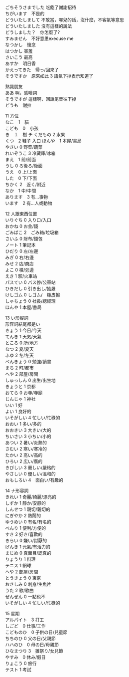 ごちそうさまでした 吃飽了謝謝招待   
ちがいます　不是的  
どういたしまして 不敢當，哪兒的話，沒什麼，不客氣等意思  
どういたしました 沒有這樣的說法  
どうしました？　你怎麼了?  
すみません　不好意思execuse me  
なつかし　懷念  
はつかし  害羞  
さいこう 最高  
あすか　明日香  
かえってきた　帰っ/回來了  
そうですか　原來如此 3 語氣下掉表示知道了    

熟識朋友  
ああ 啊，感嘆詞      
そうですが 這樣啊，回話尾音往下掉    
どうも　謝拉  

11 方位   
なこ　1　貓  
こども　0　小孩  
き　１　樹  チ
くだもの 2 水果  
くつ　2 鞋子  入口
ほんや　1 本屋/書局  
やさい 0 野菜/蔬菜  
れいぞうこ 3 冷藏庫/冰箱  
まえ　1 前/前面  
うし 0 ろ後ろ/後面  
うえ　0 上/上面   
した　0 下/下面  
ちかく 2　近く/附近  
なか　1 中/中間  
あります　3 有...事物    
います　2 有...人或動物  

12 人跟東西位置  
いりぐち 0  入り口/入口   
おかね 0 お金/錢  
ごみばこ 2　ごみ箱/垃圾箱  
さいふ 0 財布/錢包  
ノート 1 筆記本  
ひだり 0 左/左邊  
みぎ 0 右/右邊  
みせ 2 店/商店  
よこ 0 橫/旁邊  
えき 1 駅/火車站  
パスてい 0 バス停/公車站  
ひきだし 0 引き出し/抽屜  
けしゴム 0 しゴム/　橡皮擦  
しゃちょう 0 社長/總經理    
ほんや 1 本屋/書局  

13 い形容詞  
形容詞結尾都是い  
きょう 1 今日/今天  
てんき 1 天気/天氣  
ところ 0 所/地方  
なつ 2 夏/夏天  
ふゆ 2 冬/冬天  
べんきょう 0 勉強/讀書   
まち 2 町/都市  
へや 2 部屋/房間  
しゅっしん 0 出生/出生地  
きょうと 1 京都  
おてら 0 お寺/寺廟  
じんじゃ 1 神社  
いい 1 好  
よい 1 良好的  
いそがしい 4 忙しい/忙碌的  
おおい 1 多い/多的  
おおきい 3 大きい/大的  
ちいさい 3 小ちい/小的  
あつい 2 暑い/炎熱的  
さむい 2 寒い/寒冷的  
たかい 2 高い/高的  
ひろい  2 広い/廣的   
きびしい 3 嚴しい/嚴格的    
やさしい 0 優しい/溫和的  
おもしろい 4　面白い/有趣的  

14 ナ形容詞  
きれい 1 奇麗/綺麗/漂亮的  
しずか 1 靜か/安靜的  
しんせつ 1 親切/親切的  
にぎやか 2 熱鬧的  
ゆうめい 0 有名/有名的  
べんり 1 便利/方便的  
すき 2 好き/喜歡的  
きらい 0 嫌い/討厭的    
げんき 1 元氣/有活力的  
まじめ 0 真面目/認真的  
りょうり 1 料理  
テニス 1 網球  
へや 2 部屋/房間  
とうきょう 0 東京  
おさしみ 0 刺身/生魚片  
うた 2 歌/歌曲  
ぜんぜん 0 一點也不  
いそがしい 4 忙しい/忙碌的  

15 星期  
アルパイト　3 打工  
しごど　0 仕事/工作  
こどものひ　0 子供の日/兒童節  
ちちのひ 0 父の日/父親節  
ハハのひ　0 母の日/母親節  
ひなまつり 3　雛祭り/女兒節  
やすみ　0 休み/假日  
りょこう 0 旅行  
テスト 1 考試  
